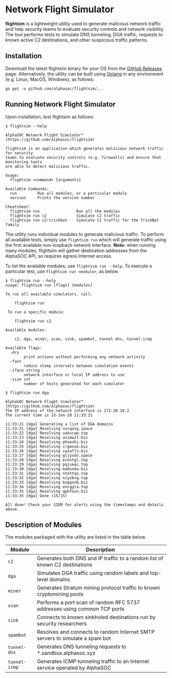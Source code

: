 # Network Flight Simulator

**flightsim** is a lightweight utility used to generate malicious network traffic and help security teams to evaluate security controls and network visibility. The tool performs tests to simulate DNS tunneling, DGA traffic, requests to known active C2 destinations, and other suspicious traffic patterns.

## Installation

Download the latest flightsim binary for your OS from the [GitHub Releases](https://github.com/alphasoc/flightsim/releases) page. Alternatively, the utility can be built using [Golang](https://golang.org/doc/install) in any environment (e.g. Linux, MacOS, Windows), as follows:

```
go get -u github.com/alphasoc/flightsim/...
```

## Running Network Flight Simulator

Upon installation, test flightsim as follows:

```
$ flightsim --help

AlphaSOC Network Flight Simulator™ (https://github.com/alphasoc/flightsim)

flightsim is an application which generates malicious network traffic for security
teams to evaluate security controls (e.g. firewalls) and ensure that monitoring tools
are able to detect malicious traffic.

Usage:
  flightsim <command> [arguments]

Available Commands:
  run         Run all modules, or a particular module
  version     Prints the version number

Cheatsheet:
  flightsim run                Run all the modules
  flightsim run c2             Simulate C2 traffic
  flightsim run c2:trickbot    Simulate C2 traffic for the TrickBot family
```

The utility runs individual modules to generate malicious traffic. To perform all available tests, simply use `flightsim run` which will generate traffic using the first available non-loopback network interface. **Note:** when running many modules, flightsim will gather destination addresses from the AlphaSOC API, so requires egress Internet access.

To list the available modules, use `flightsim run --help`. To execute a particular test, use `flightsim run <module>`, as below.

```
$ flightsim run --help
usage: flightsim run [flags] [modules]

To run all available simulators, call:

    flightsim run

 To run a specific module:

    flightsim run c2

Available modules:

	c2, dga, miner, scan, sink, spambot, tunnel-dns, tunnel-icmp

Available flags:
  -dry
    	print actions without performing any network activity
  -fast
    	reduce sleep intervals between simulation events
  -iface string
    	network interface or local IP address to use
  -size int
    	number of hosts generated for each simulator

$ flightsim run dga

AlphaSOC Network Flight Simulator™  (https://github.com/alphasoc/flightsim)
The IP address of the network interface is 172.20.10.2
The current time is 23-Jan-20 11:33:21

11:33:21 [dga] Generating a list of DGA domains
11:33:21 [dga] Resolving nurqatp.space
11:33:22 [dga] Resolving uahscqe.top
11:33:23 [dga] Resolving asimazf.biz
11:33:24 [dga] Resolving phxeohj.biz
11:33:25 [dga] Resolving crgwsoe.biz
11:33:26 [dga] Resolving sazafls.biz
11:33:27 [dga] Resolving gljyxdv.space
11:33:28 [dga] Resolving eiontgl.top
11:33:29 [dga] Resolving pqjseqc.top
11:33:30 [dga] Resolving mamsnmu.biz
11:33:31 [dga] Resolving ntettqn.top
11:33:32 [dga] Resolving niyvbvg.top
11:33:33 [dga] Resolving bxgqonb.biz
11:33:34 [dga] Resolving encggla.top
11:33:35 [dga] Resolving qphfoxn.biz
11:33:35 [dga] Done (15/15)

All done! Check your SIEM for alerts using the timestamps and details above.
```

## Description of Modules

The modules packaged with the utility are listed in the table below.

| Module        | Description                                                                   |
| ------------- | ----------------------------------------------------------------------------- |
| `c2`          | Generates both DNS and IP traffic to a random list of known C2 destinations   |
| `dga`         | Simulates DGA traffic using random labels and top-level domains               |
| `miner`       | Generates Stratum mining protocol traffic to known cryptomining pools         |
| `scan`        | Performs a port scan of random RFC 5737 addresses using common TCP ports      |
| `sink`        | Connects to known sinkholed destinations run by security researchers          |
| `spambot`     | Resolves and connects to random Internet SMTP servers to simulate a spam bot  |
| `tunnel-dns`  | Generates DNS tunneling requests to \*.sandbox.alphasoc.xyz                   |
| `tunnel-icmp` | Generates ICMP tunneling traffic to an Internet service operated by AlphaSOC  |
